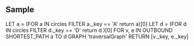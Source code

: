 ## Sample

LET a = (FOR a IN circles FILTER a._key == 'A' return a)[0]
LET d = (FOR d IN circles FILTER d._key == 'D' return d )[0]
    FOR v, e IN 
      OUTBOUND SHORTEST_PATH a TO d 
      GRAPH 'traversalGraph' 
      RETURN [v._key, e._key]
